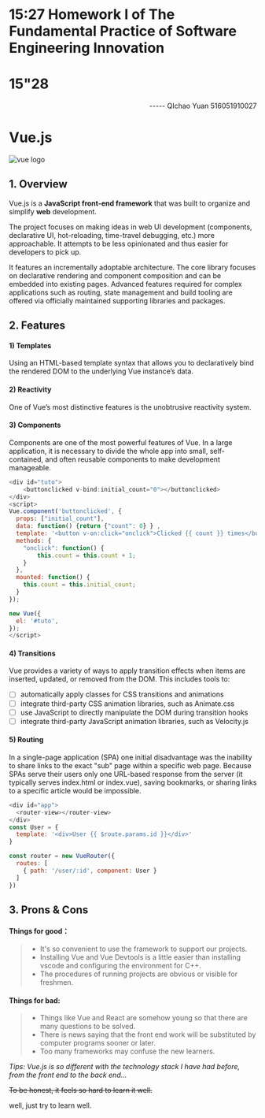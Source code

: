 # 15:27  Homework Ⅰ of  The Fundamental Practice of Software Engineering Innovation
# 15"28
<div align="right" >
-----  QIchao Yuan 516051910027
</div>

# Vue.js

![vue logo](https://cn.vuejs.org/images/logo.png)





## 1. Overview

Vue.js is a **JavaScript front-end framework** that was built to organize and simplify **web** development.

The project focuses on making ideas in web UI development (components, declarative UI, hot-reloading, time-travel debugging, etc.) more approachable. It attempts to be less opinionated and thus easier for developers to pick up.

It features an incrementally adoptable architecture. The core library focuses on declarative rendering and component composition and can be embedded into existing pages. Advanced features required for complex applications such as routing, state management and build tooling are offered via officially maintained supporting libraries and packages.



## 2. Features

#### 1) Templates

 Using an HTML-based template syntax that allows you to declaratively bind the rendered DOM to the underlying Vue instance’s data.

#### 2) Reactivity

One of Vue’s most distinctive features is the unobtrusive reactivity system.

#### 3) Components

Components are one of the most powerful features of Vue. In a large application, it is necessary to divide the whole app into small, self-contained, and often reusable components to make development manageable. 

```javascript
<div id="tuto">
	<buttonclicked v-bind:initial_count="0"></buttonclicked>
</div>
<script>
Vue.component('buttonclicked', {
  props: ["initial_count"],
  data: function() {return {"count": 0} } ,
  template: '<button v-on:click="onclick">Clicked {{ count }} times</button>',
  methods: {
    "onclick": function() {
        this.count = this.count + 1;
    }
  },
  mounted: function() {
    this.count = this.initial_count;
  }
});

new Vue({
  el: '#tuto',
});
</script>
```

#### 4) Transitions

Vue provides a variety of ways to apply transition effects when items are inserted, updated, or removed from the DOM. This includes tools to:

- [ ] automatically apply classes for CSS transitions and animations
- [ ] integrate third-party CSS animation libraries, such as Animate.css
- [ ] use JavaScript to directly manipulate the DOM during transition hooks
- [ ] integrate third-party JavaScript animation libraries, such as Velocity.js

#### 5) Routing

In a single-page application (SPA) one initial disadvantage was the inability to share links to the exact "sub" page within a specific web page. Because SPAs serve their users only one URL-based response from the server (it typically serves index.html or index.vue), saving bookmarks, or sharing links to a specific article would be impossible. 

```javascript
<div id="app">
  <router-view></router-view>
</div>
const User = {
  template: '<div>User {{ $route.params.id }}</div>'
}

const router = new VueRouter({
  routes: [
    { path: '/user/:id', component: User }
  ]
})
```



## 3. Prons & Cons

#### Things for good：

> - It's so convenient to use the framework to support our projects.
> - Installing Vue and Vue Devtools is a little easier than installing vscode and configuring the environment for C++.
> - The procedures of running projects are obvious or visible for freshmen. 

#### Things for bad:

> - Things like Vue and React are somehow young so that there are many questions to be solved.
> - There is news saying that the front end work will be substituted by computer programs sooner or later.
> - Too many frameworks may confuse the new learners.

*Tips: Vue.js is so different with the technology stack I have had before, from the front end to the back end...*

~~To be honest, it feels so hard to learn it well.~~

well, just try to learn well.
